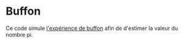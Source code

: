 # Buffon
Ce code simule [l'expérience de buffon](https://fr.wikipedia.org/wiki/Aiguille_de_Buffon) afin de d'estimer la valeur du nombre pi.

